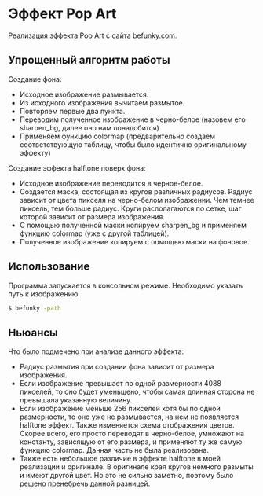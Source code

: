 Эффект Pop Art 
==============

Реализация эффекта Pop Art с сайта befunky.com. 

Упрощенный алгоритм работы
---------------
Создание фона:
* Исходное изображение размывается.
* Из исходного изображения вычитаем размытое.
* Повторяем первые два пункта.
* Переводим полученное изображение в черно-белое (назовем его sharpen_bg, далее оно нам понадобится)
* Применяем функцию colormap (предварительно создаем соответствующую таблицу, чтобы было идентично оригинальному эффекту)  

Создание эффекта halftone поверх фона:
* Исходное изображение переводится в черное-белое.
* Создается маска, состоящая из кругов различных радиусов. Радиус зависит от цвета пикселя на черно-белом изображении. Чем темнее пиксель, тем больше радиус. Круги располагаются по сетке, шаг которой зависит от размера изображения.
* С помощью полученной маски копируем sharpen_bg и применяем функцию colormap (уже с другой таблицей).
* Полученное изображение копируем с помощью маски на фоновое.




Использование
-------------
Программа запускается в консольном режиме. Необходимо указать путь к изображению.
```bash
$ befunky -path

```

Ньюансы
-------
Что было подмечено при анализе данного эффекта:
* Радиус размытия при создании фона зависит от размера изображения. 
* Если изображение превышает по одной размерности 4088 пикселей, то оно будет уменьшено, чтобы самая длинная сторона не превышала указанную величину.
* Если изображение меньше 256 пикселей хотя бы по одной размерности, то оно уже не размывается, на нем не появляется halftone эффект. Также изменяется схема отображения цветов. Скорее всего, его просто переводят в черно-белое, умножают на константу, зависящую от его размера, и применяют ту же самую функцию colormap. Данная часть не была реализована.
* Также есть небольшое различие в эффекте halftone в моей реализации и оригинале. В оригинале края кругов немного размыты и имеют другой цвет. Но это не сильно заметно, поэтому было решено пренебречь данной разницей.
